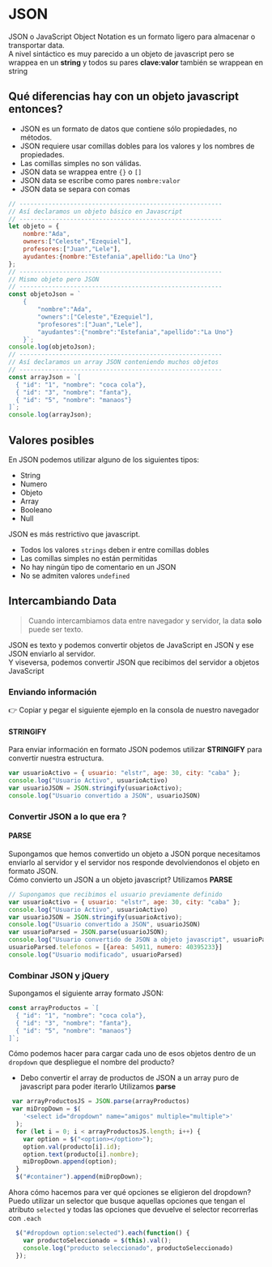 # JSON

JSON o JavaScript Object Notation es un formato ligero para almacenar o transportar data. <br/>
A nivel sintáctico es muy parecido a un objeto de javascript pero se wrappea en un **string**  y todos su pares **clave:valor** también se wrappean en string<br/>

## Qué diferencias hay con un objeto javascript entonces?

- JSON es un formato de datos que contiene sólo propiedades, no métodos.
- JSON requiere usar comillas dobles para los valores y los nombres de propiedades.
- Las comillas simples no son válidas.
  <br/>
- JSON data se wrappea entre `{}` o `[]`
- JSON data se escribe como pares `nombre:valor`
- JSON data se separa con comas

```js
// --------------------------------------------------------
// Así declaramos un objeto básico en Javascript
// --------------------------------------------------------
let objeto = { 
    nombre:"Ada",
    owners:["Celeste","Ezequiel"],
    profesores:["Juan","Lele"],
    ayudantes:{nombre:"Estefania",apellido:"La Uno"}
};
// --------------------------------------------------------
// Mismo objeto pero JSON
// --------------------------------------------------------
const objetoJson = `
    {
        "nombre":"Ada",
        "owners":["Celeste","Ezequiel"],
        "profesores":["Juan","Lele"],
        "ayudantes":{"nombre":"Estefania","apellido":"La Uno"}
    }`;
console.log(objetoJson);
// --------------------------------------------------------
// Así declaramos un array JSON conteniendo muchos objetos
// --------------------------------------------------------
const arrayJson = `[
  { "id": "1", "nombre": "coca cola"},
  { "id": "3", "nombre": "fanta"},
  { "id": "5", "nombre": "manaos"}
]`;
console.log(arrayJson);

```

## Valores posibles

En JSON podemos utilizar alguno de los siguientes tipos: 
* String
* Numero
* Objeto
* Array
* Booleano
* Null


JSON es más restrictivo que javascript. 
* Todos los valores `strings` deben ir entre comillas dobles 
* Las comillas simples no están permitidas 
* No hay ningún tipo de comentario en un JSON 
* No se admiten valores `undefined`

## Intercambiando Data

> Cuando intercambiamos data entre navegador y servidor, la data **solo** puede ser texto.  

JSON es texto y podemos convertir objetos de JavaScript en JSON y ese JSON enviarlo al servidor. <br/>
Y viseversa, podemos convertir JSON que recibimos del servidor a objetos JavaScript <br/>

### Enviando información
👉 Copiar y pegar el siguiente ejemplo en la consola de nuestro navegador <br/>
#### STRINGIFY

Para enviar información en formato JSON podemos utilizar **STRINGIFY** para convertir nuestra estructura. <br/>

```js
var usuarioActivo = { usuario: "elstr", age: 30, city: "caba" };
console.log("Usuario Activo", usuarioActivo)
var usuarioJSON = JSON.stringify(usuarioActivo);
console.log("Usuario convertido a JSON", usuarioJSON)
```

### Convertir JSON a lo que era ?
#### PARSE
Supongamos que hemos convertido un objeto a JSON porque necesitamos enviarlo al servidor y el servidor nos responde devolviendonos el objeto en formato JSON. <br/>
Cómo convierto un JSON a un objeto javascript? Utilizamos **PARSE**

```js
// Supongamos que recibimos el usuario previamente definido
var usuarioActivo = { usuario: "elstr", age: 30, city: "caba" };
console.log("Usuario Activo", usuarioActivo)
var usuarioJSON = JSON.stringify(usuarioActivo);
console.log("Usuario convertido a JSON", usuarioJSON)
var usuarioParsed = JSON.parse(usuarioJSON);
console.log("Usuario convertido de JSON a objeto javascript", usuarioParsed)
usuarioParsed.telefonos = [{area: 54911, numero: 40395233}]
console.log("Usuario modificado", usuarioParsed)
```

### Combinar JSON y jQuery
Supongamos el siguiente array formato JSON:

```js
const arrayProductos = `[
  { "id": "1", "nombre": "coca cola"},
  { "id": "3", "nombre": "fanta"},
  { "id": "5", "nombre": "manaos"}
]`;
```

Cómo podemos hacer para cargar cada uno de esos objetos dentro de un `dropdown` que despliegue el nombre del producto?
* Debo convertir el array de productos de JSON a un array puro de javascript para poder iterarlo
Utilizamos **parse**

```js
 var arrayProductosJS = JSON.parse(arrayProductos)
 var miDropDown = $(
    '<select id="dropdown" name="amigos" multiple="multiple">'
  );
  for (let i = 0; i < arrayProductosJS.length; i++) {
    var option = $("<option></option>");
    option.val(producto[i].id);
    option.text(producto[i].nombre);
    miDropDown.append(option);
  }
  $("#container").append(miDropDown);
  ```

  Ahora cómo hacemos para ver qué opciones se eligieron del dropdown? <br/>
  Puedo utilizar un selector que busque aquellas opciones que tengan el atributo `selected` y todas las opciones que devuelve el selector recorrerlas con `.each`

```js
  $("#dropdown option:selected").each(function() {
    var productoSeleccionado = $(this).val();
    console.log("producto seleccionado", productoSeleccionado)
  });
```
